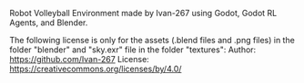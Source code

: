 Robot Volleyball Environment made by Ivan-267 using Godot, Godot RL Agents, and Blender. 

The following license is only for the assets (.blend files and .png files) in the folder "blender" and "sky.exr" file in the folder "textures":
Author: https://github.com/Ivan-267
License: https://creativecommons.org/licenses/by/4.0/